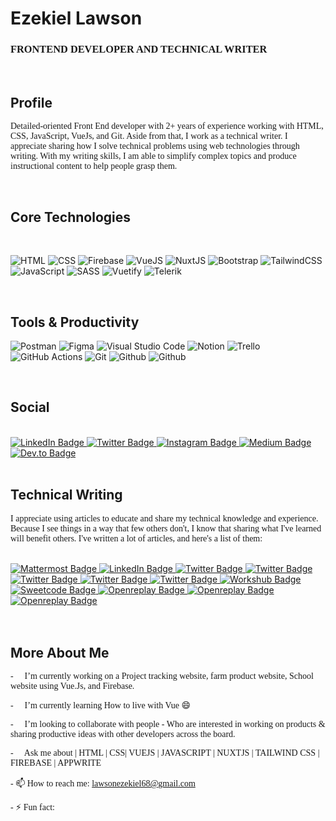 # Ezekiel Lawson


<h3 style="font-family: 'Lucida Console';">FRONTEND DEVELOPER AND TECHNICAL WRITER</h3>

<br>

## Profile

<span style="font-family: 'Lucida Console';">Detailed-oriented Front End developer with 2+ years of experience working with HTML, CSS, JavaScript, VueJs, and Git. Aside from that, I work as a technical writer. I appreciate sharing how I solve technical problems using web technologies through writing. With my writing skills, I am able to simplify complex topics and produce instructional content to help people grasp them.</span>

<br>

## Core Technologies

<br>

![HTML](https://img.shields.io/badge/HTML5-E34F26?style=for-the-badge&logo=html5&logoColor=white)
![CSS](https://img.shields.io/badge/CSS3-1572B6?style=for-the-badge&logo=css3&logoColor=white)
![Firebase](https://img.shields.io/badge/firebase-ffca28?style=for-the-badge&logo=firebase&logoColor=black)
![VueJS](https://img.shields.io/badge/VueJS-40B682?style=for-the-badge&logo=Vue.js&logoColor=white)
![NuxtJS](https://img.shields.io/badge/NuxtJS-40B682?style=for-the-badge&logo=NUXT.JS&logoColor=white)
![Bootstrap](https://img.shields.io/badge/Bootstrap-purple?style=for-the-badge&logo=bootstrap&logoColor=white)
![TailwindCSS](https://img.shields.io/badge/Tailwind_CSS-38B2AC?style=for-the-badge&logo=tailwind-css&logoColor=white)
![JavaScript](https://img.shields.io/badge/JavaScript-323330?style=for-the-badge&logo=javascript&logoColor=F7DF1E)
![SASS](https://img.shields.io/badge/Sass-CC6699?style=for-the-badge&logo=sass&logoColor=white)
![Vuetify](https://img.shields.io/badge/Vuetify-1866C1?style=for-the-badge&logo=Vuetify&logoColor=white)
![Telerik](https://img.shields.io/badge/telerik-5CE500?style=for-the-badge&logo=Telerik&logoColor=white)

<br>

## Tools & Productivity

![Postman](https://img.shields.io/badge/Postman-FF6C37?style=for-the-badge&logo=Postman&logoColor=white)
![Figma](https://img.shields.io/badge/Figma-F24E1E?style=for-the-badge&logo=figma&logoColor=white)
![Visual Studio Code](https://img.shields.io/badge/Visual_Studio_Code-0078D4?style=for-the-badge&logo=visual%20studio%20code&logoColor=white)
![Notion](https://img.shields.io/badge/Notion-000000?style=for-the-badge&logo=notion&logoColor=white)
![Trello](https://img.shields.io/badge/Trello-0052CC?style=for-the-badge&logo=trello&logoColor=white)
![GitHub Actions](https://img.shields.io/badge/GitHub_Actions-2088FF?style=for-the-badge&logo=github-actions&logoColor=white)
![Git](https://img.shields.io/badge/Git-F05032?style=for-the-badge&logo=git&logoColor=white)
![Github](https://img.shields.io/badge/GITHUB-000000?style=for-the-badge&logo=GITHUB&logoColor=white)
![Github](https://img.shields.io/badge/NETLIFY-3AADBC?style=for-the-badge&logo=NETLIFY&logoColor=white)

<br>

## Social

<br>

<div id="badges">
  <a href="http://www.linkedin.com/in/lawson-ezekiel">
    <img src="https://img.shields.io/badge/LinkedIn-blue?style=for-the-badge&logo=linkedin&logoColor=white" alt="LinkedIn Badge"/>
  </a>
  <a href="https://twitter.com/Vuedian">
    <img src="https://img.shields.io/badge/Twitter-blue?style=for-the-badge&logo=twitter&logoColor=white" alt="Twitter Badge"/>
  </a>
 <a href="https://instagram.com/emilson_vue">
    <img src="https://img.shields.io/badge/Instagram-orange?style=for-the-badge&logo=instagram&logoColor=white" alt="Instagram Badge"/>
  </a>

   <a href="https://medium.com/lawsonezekiel68">
    <img src="https://img.shields.io/badge/Medium-black?style=for-the-badge&logo=medium&logoColor=white" alt="Medium Badge"/>
  </a>
   
   <a href="https://dev.to/silentdev">
    <img src="https://img.shields.io/badge/DEV-black?style=for-the-badge&logo=DEV&logoColor=white" alt="Dev.to Badge"/>
  </a>
</div>

<br>

## Technical Writing

<span style="font-family: 'Lucida Console';">I appreciate using articles to educate and share my technical knowledge and experience. Because I see things in a way that few others don't, I know that sharing what I've learned will benefit others. I've written a lot of articles, and here's a list of them:</span>

<br/>

<div id="Articles">
<a href="https://mattermost.com/blog/css-modules-how-do-they-work-in-vue/">
    <img src="https://img.shields.io/badge/Mattermost-yellow?style=for-the-badge&logo=blog.Mattermost&logoColor=white" alt="Mattermost Badge"/>
  </a>

  <a href="https://javascript.works-hub.com/learn/managing-your-state-application-in-javascript-ddc38">
    <img src="https://img.shields.io/badge/Functionalworks-orange?style=for-the-badge&logo=functional.works&logoColor=white" alt="LinkedIn Badge"/>
  </a>
  <a href="https://sweetcode.io/caching-your-dynamic-components-with-vue-keep-alive/">
    <img src="https://img.shields.io/badge/Sweetcode-red?style=for-the-badge&logo=Sweetcode&logoColor=white" alt="Twitter Badge"/>
  </a>
   <a href="https://sweetcode.io/best-practices-for-writing-vue-js/">
    <img src="https://img.shields.io/badge/Sweetcode-red?style=for-the-badge&logo=Sweetcode&logoColor=white" alt="Twitter Badge"/>
  </a>
   <a href="https://blog.logrocket.com/understanding-javascript-currying/">
    <img src="https://img.shields.io/badge/Logrocket-purple?style=for-the-badge&logo=Logrocket&logoColor=white" alt="Twitter Badge"/>
  </a>
  <a href="https://www.geeksforgeeks.org/consuming-a-rest-api-with-axios-in-vue-js/">
    <img src="https://img.shields.io/badge/Geeksforgeeks-green?style=for-the-badge&logo=Geeksforgeeks&logoColor=white" alt="Twitter Badge"/>
  </a>
  <a href="https://lawsonezekiel68.medium.com/eight-security-tips-to-prevent-your-web-application-from-being-hacked-c11680118ad5">
    <img src="https://img.shields.io/badge/Medium-black?style=for-the-badge&logo=medium&logoColor=white" alt="Twitter Badge"/>
  </a>
  <a href="
https://www.works-hub.com/learn/what-is-vue-emit-47bc7
">
    <img src="https://img.shields.io/badge/Functionalworks-orange?style=for-the-badge&logo=functional.works&logoColor=white" alt="Workshub Badge"/>
  </a>
<a href="https://sweetcode.io/best-practices-for-writing-vue-js/">
    <img src="https://img.shields.io/badge/Sweetcode-red?style=for-the-badge&logo=Sweetcode&logoColor=white" alt="Sweetcode Badge"/>
  </a>
<a href="https://blog.openreplay.com/programming-imperative-vs-declarative">
    <img src="https://img.shields.io/badge/Openreplay-blue?style=for-the-badge&logo=blog.openreplay&logoColor=white" alt="Openreplay Badge"/>
  </a>
  <a href="https://blog.openreplay.com/11-authentication-mistakes-and-how-to-fix-them">
    <img src="https://img.shields.io/badge/Openreplay-blue?style=for-the-badge&logo=blog.openreplay&logoColor=white" alt="Openreplay Badge"/>
  </a>
    <a href="https://blog.openreplay.com/validating-forms-with-vue-formulate">
    <img src="https://img.shields.io/badge/Openreplay-blue?style=for-the-badge&logo=blog.openreplay&logoColor=white" alt="Openreplay Badge"/>
  </a>
</div>

<br>
<br>

## More About Me


<span style="font-family: 'Lucida Console';">- 🔭 I’m currently working on a Project tracking website, farm product website, School website using  Vue.Js, and Firebase.
</span>

<span style="font-family: 'Lucida Console';">- 🌱 I’m currently learning How to live with Vue 😄</span>

<span style="font-family: 'Lucida Console';">- 👯 I’m looking to collaborate with people - Who are interested in working on products & sharing productive ideas with other developers across the board.</span>

<span style="font-family: 'Lucida Console';">
- 💬 Ask me about | HTML | CSS| VUEJS | JAVASCRIPT | NUXTJS | TAILWIND CSS | FIREBASE | APPWRITE </span>

<span style="font-family: 'Lucida Console';"> - 📫 How to reach me: lawsonezekiel68@gmail.com</span>

<span style="font-family: 'Lucida Console';">- ⚡ Fun fact: 
</span>
